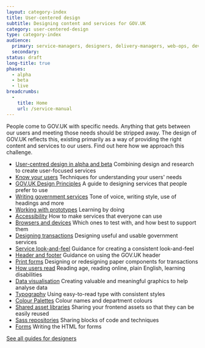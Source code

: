 ```yaml
---
layout: category-index
title: User-centered design
subtitle: Designing content and services for GOV.UK
category: user-centered-design
type: category-index
audience:
  primary: service-managers, designers, delivery-managers, web-ops, developers, tech-archs, performance-analysts, user-researchers, qa, content-designers
  secondary:
status: draft
long-title: true
phases:
  - alpha
  - beta
  - live
breadcrumbs:
  -
    title: Home
    url: /service-manual
---
```


People come to GOV.UK with specific needs. Anything that gets between our users and meeting those needs should be stripped away. The design of GOV.UK reflects this, existing primarily as a way of providing the right content and services to our users. Find out here how we approach this challenge.

<ul class="link-list">
  <li><a href="/service-manual/user-centered-design/user-centered-design-alpha-beta">User-centred design in alpha and beta</a> Combining design and research to create user-focused services</li>
  <li><a href="/service-manual/user-centered-design/know-your-users">Know your users</a> Techniques for understanding your users' needs</li>
  <li><a href="https://www.gov.uk/design-principles">GOV.UK Design Principles</a>  A guide to designing services that people prefer to use</li>
  <li><a href="/service-manual/content-designers/transactions-style-guide">Writing government services</a> Tone of voice, writing style, use of headings and more</li>
  <li><a href="/service-manual/user-centered-design/working-with-prototypes">Working with prototypes</a> Learning by doing</li>
  <li><a href="/service-manual/user-centered-design/accessibility">Accessibility</a> How to make services that everyone can use</li>
  <li><a href="/service-manual/user-centered-design/browsers-and-devices">Browsers and devices</a> Which ones to test with, and how best to support them</li>
  <li><a href="/service-manual/user-centered-design/resources/writing-for-transactions">Designing transactions</a> Designing useful and usable government services</li>
  <li><a href="/service-manual/user-centered-design/service-look-and-feel">Service look-and-feel</a> Guidance for creating a consistent look-and-feel</li>
  <li><a href="/service-manual/user-centered-design/resources/header-footer">Header and footer</a> Guidance on using the GOV.UK header</li>
  <li><a href="/service-manual/user-centered-design/print-forms">Print forms</a> Designing or redesigning paper components for transactions</li>
  <li><a href="/service-manual/user-centered-design/how-users-read">How users read</a> Reading age, reading online, plain English, learning disabilities</li>
  <li><a href="/service-manual/user-centered-design/data-visualisation">Data visualisation</a> Creating valuable and meaningful graphics to help analyse data</li>
  <li><a href="/service-manual/user-centered-design/resources/typography">Typography</a> Using easy-to-read type with consistent styles</li>
  <li><a href="/service-manual/user-centered-design/resources/colour-palettes">Colour Palettes</a> Colour names and department colours</li>
  <li><a href="/service-manual/user-centered-design/resources/shared-asset-libraries">Shared asset libraries</a> Sharing your frontend assets so that they can be easily reused</li>
  <li><a href="/service-manual/user-centered-design/resources/sass-repositories">Sass repositories</a> Sharing blocks of code and techniques</li>
  <li><a href="/service-manual/user-centered-design/resources/forms">Forms</a> Writing the HTML for forms</li>
</ul>

[See all guides for designers](/service-manual/designers)
